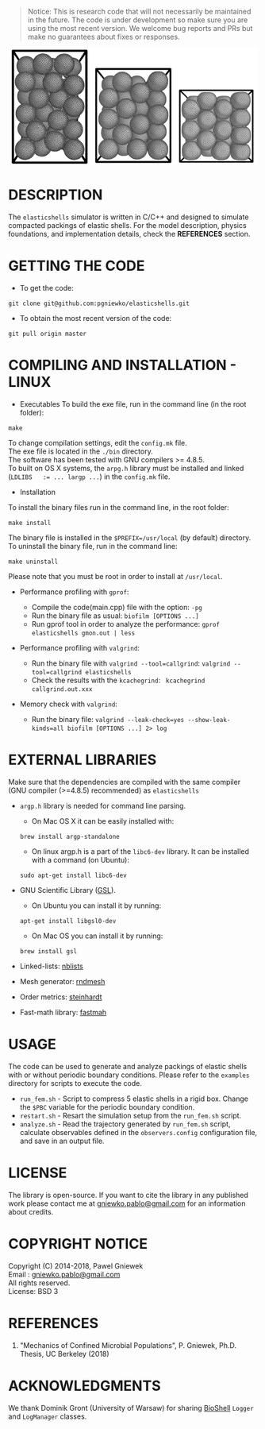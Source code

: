 >Notice: This is research code that will not necessarily be maintained in the future.
>The code is under development so make sure you are using the most recent version.
>We welcome bug reports and PRs but make no guarantees about fixes or responses.

![Shells](./assets/Studium.jpeg)

DESCRIPTION
==================================================
The ```elasticshells``` simulator is written in C/C++ and designed to simulate compacted packings of elastic shells.
For the model description, physics foundations, and implementation details, check the **REFERENCES** section. 

GETTING THE CODE
==================================================
* To get the code:
```
git clone git@github.com:pgniewko/elasticshells.git
```

* To obtain the most recent version of the code:
```
git pull origin master
```

COMPILING AND INSTALLATION - LINUX
==================================================

* Executables
To build the exe file, run in the command line (in the root folder):
```
make
```
To change compilation settings, edit the `config.mk` file.  
The exe file is located in the `./bin` directory.  
The software has been tested with GNU compilers >= 4.8.5.    
To built on OS X systems, the `arpg.h` library must be installed and linked (`LDLIBS   := ... largp ...`) in the `config.mk` file.

* Installation

To install the binary files run in the command line, in the root folder:
```
make install
```

The binary file is installed in the `$PREFIX=/usr/local` (by default) directory.
To uninstall the binary file, run in the command line:
```
make uninstall
```
Please note that you must be root in order to install at `/usr/local`.

* Performance profiling with `gprof`:
    + Compile the code(main.cpp) file with the option: 
        `-pg`
    + Run the binary file as usual: 
        `biofilm [OPTIONS ...]`
    + Run gprof tool in order to analyze the performance:
        `gprof elasticshells gmon.out | less`

* Performance profiling with `valgrind`:
    + Run the binary file with `valgrind --tool=callgrind`:
        `valgrind --tool=callgrind elasticshells`
    + Check the results with the `kcachegrind`:
        ` kcachegrind callgrind.out.xxx`

* Memory check with `valgrind`:
    + Run the binary file:
        `valgrind --leak-check=yes --show-leak-kinds=all biofilm [OPTIONS ...] 2> log`

EXTERNAL LIBRARIES
================
Make sure that the dependencies are compiled with the same compiler (GNU compiler (>=4.8.5) recommended) as `elasticshells` 

* ```argp.h``` library is needed for command line parsing. 
  * On Mac OS X it can be easily installed with:
  ```
  brew install argp-standalone
  ```

  * On linux argp.h is a part of the ```libc6-dev``` library. It can be installed with a command (on Ubuntu):
  ```
  sudo apt-get install libc6-dev
  ```

* GNU Scientific Library ([GSL](http://www.gnu.org/software/gsl/)).
  * On Ubuntu you can install it by running:
  ```
  apt-get install libgsl0-dev
  ```
  * On Mac OS you can install it by running:
  ```
  brew install gsl
  ```

* Linked-lists: [nblists](https://github.com/pgniewko/nblists)
* Mesh generator: [rndmesh](https://github.com/pgniewko/rndmesh)
* Order metrics: [steinhardt](https://github.com/pgniewko/steinhardt)
* Fast-math library: [fastmah](https://github.com/pgniewko/fastmath)

USAGE
=====
The code can be used to generate and analyze packings of elastic shells with or without periodic boundary conditions.
Please refer to the ```examples``` directory for scripts to execute the code. 

* ```run_fem.sh``` - Script to compress 5 elastic shells in a rigid box. Change the ```$PBC``` variable for the periodic boundary condition.
* ```restart.sh``` - Resart the simulation setup from the ```run_fem.sh``` script.
* ```analyze.sh``` - Read the trajectory generated by ```run_fem.sh``` script, calculate observables defined in the ```observers.config``` configuration file, and save in an output file.


LICENSE
=======
The library is open-source. If you want to cite the library in any published work please contact me at gniewko.pablo@gmail.com for an information about credits.

COPYRIGHT NOTICE
================
Copyright (C) 2014-2018, Pawel Gniewek  
Email : gniewko.pablo@gmail.com  
All rights reserved.  
License: BSD 3  

REFERENCES
==========
1. "Mechanics of Confined Microbial Populations", P. Gniewek, Ph.D. Thesis, UC Berkeley (2018)

ACKNOWLEDGMENTS
===============
We thank Dominik Gront (University of Warsaw) for sharing [BioShell](http://bioshell.pl/) `Logger` and
`LogManager` classes.
